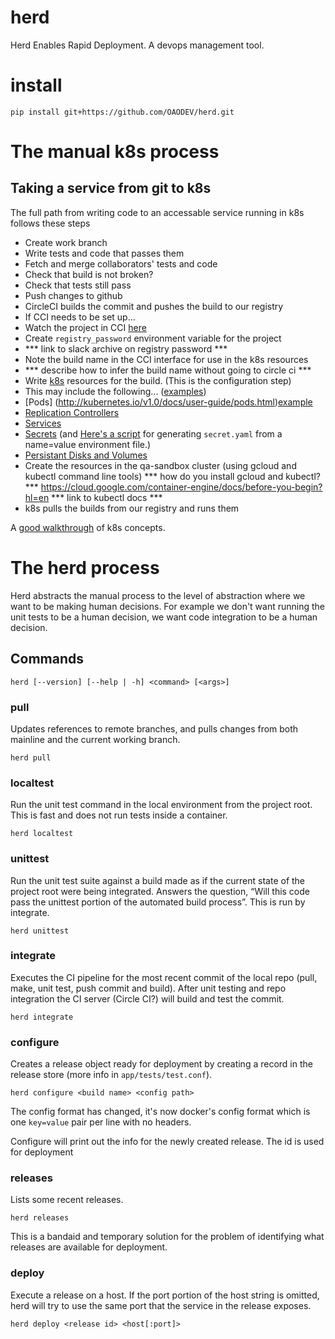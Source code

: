 # herd

Herd Enables Rapid Deployment. A devops management tool.

# install

    pip install git+https://github.com/OAODEV/herd.git

# The manual k8s process

## Taking a service from git to k8s

The full path from writing code to an accessable service running in k8s
follows these steps

* Create work branch
* Write tests and code that passes them
* Fetch and merge collaborators' tests and code
* Check that build is not broken?
* Check that tests still pass
* Push changes to github
* CircleCI builds the commit and pushes the build to our registry
* If CCI needs to be set up...
 * Watch the project in CCI [here](https://circleci.com/add-projects)
 * Create `registry_password` environment variable for the project
 *  *** link to slack archive on registry password ***
* Note the build name in the CCI interface for use in the k8s resources
*   *** describe how to infer the build name without going to circle ci ***
* Write [k8s](http://kubernetes.io/v1.0/docs/user-guide/overview.html)
  resources for the build. (This is the configuration step)
 * This may include the following...
   ([examples](https://github.com/OAODEV/k8s-resources))
  * [Pods] (http://kubernetes.io/v1.0/docs/user-guide/pods.html)[example](https://github.com/OAODEV/k8s-resources/blob/master/warehouse/warehouse-etl.yaml)
  * [Replication Controllers](http://kubernetes.io/v1.0/docs/user-guide/replication-controller.html)
  * [Services](http://kubernetes.io/v1.0/docs/user-guide/services.html)
  * [Secrets](http://kubernetes.io/v1.0/docs/user-guide/secrets.html) (and [Here's a script](https://gist.github.com/tym-oao/25f4b3a05532fa6def8e) for generating `secret.yaml` from a name=value environment file.)
  * [Persistant Disks and Volumes](http://kubernetes.io/v1.0/docs/user-guide/volumes.html)
* Create the resources in the qa-sandbox cluster
  (using gcloud and kubectl command line tools)
    *** how do you install gcloud and kubectl? ***
    https://cloud.google.com/container-engine/docs/before-you-begin?hl=en
    *** link to kubectl docs ***
* k8s pulls the builds from our registry and runs them

A [good walkthrough](https://cloud.google.com/container-engine/docs/tutorials/guestbook) of k8s concepts.

# The herd process

Herd abstracts the manual process to the level of abstraction where we want to
be making human decisions. For example we don't want running the unit tests to
be a human decision, we want code integration to be a human decision.

## Commands

    herd [--version] [--help | -h] <command> [<args>]

### pull

Updates references to remote branches, and pulls changes from both mainline and
the current working branch.

    herd pull

### localtest

Run the unit test command in the local environment from the project root. This
is fast and does not run tests inside a container.

    herd localtest

### unittest

Run the unit test suite against a build made as if the current state of the
project root were being integrated. Answers the question, “Will this code pass
the unittest portion of the automated build process”. This is run by integrate.

    herd unittest

### integrate

Executes the CI pipeline for the most recent commit of the local repo (pull,
make, unit test, push commit and build). After unit testing and repo integration
the CI server (Circle CI?) will build and test the commit.

    herd integrate

### configure

Creates a release object ready for deployment by creating a record in the
release store (more info in `app/tests/test.conf`).

    herd configure <build name> <config path>

The config format has changed, it's now docker's config format which is one
`key=value` pair per line with no headers.

Configure will print out the info for the newly created release. The id is used
for deployment

### releases

Lists some recent releases.

    herd releases

This is a bandaid and temporary solution for the problem of identifying what
releases are available for deployment.

### deploy

Execute a release on a host. If the port portion of the host string is omitted,
herd will try to use the same port that the service in the release exposes.

    herd deploy <release id> <host[:port]>
